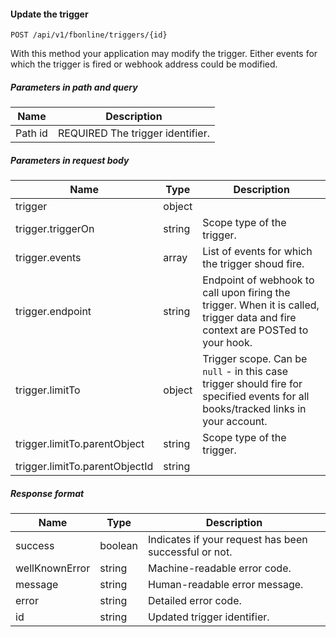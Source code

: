 #### Update the trigger
`POST /api/v1/fbonline/triggers/{id}`

With this method your application may modify the trigger. Either events for which the trigger is 
fired or webhook address could be modified.
##### Parameters in path and query
|Name|Description|
|-|-|
|<Badge>Path</Badge> id|<Badge>REQUIRED</Badge> The trigger identifier.|
##### Parameters in request body
|Name|Type|Description|
|-|-|-|
|trigger|object||
|trigger.triggerOn|string|Scope type of the trigger.|
|trigger.events|array|List of events for which the trigger shoud fire.|
|trigger.endpoint|string|Endpoint of webhook to call upon firing the trigger. When it is called, trigger data  and fire context are POSTed to your hook.|
|trigger.limitTo|object|Trigger scope. Can be `null` - in this case trigger should fire for specified events for all books/tracked links in your account.|
|trigger.limitTo.parentObject|string|Scope type of the trigger.|
|trigger.limitTo.parentObjectId|string||
##### Response format
|Name|Type|Description|
|-|-|-|
|success|boolean|Indicates if your request has been successful or not.|
|wellKnownError|string|Machine-readable error code.|
|message|string|Human-readable error message.|
|error|string|Detailed error code.|
|id|string|Updated trigger identifier.|
